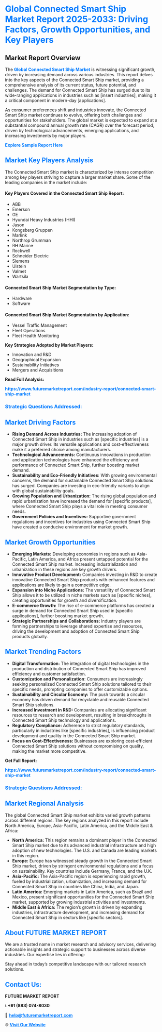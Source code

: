 <h1 style="color: #007BFF;">Global Connected Smart Ship Market Report 2025-2033: Driving Factors, Growth Opportunities, and Key Players</h1>

<section id="overview">
<h2>Market Report Overview</h2>
<p>The <a href="https://www.futuremarketreport.com/industry-report/connected-smart-ship-market" style="color: #007BFF; text-decoration: none;"><strong>Global Connected Smart Ship Market</strong></a> is witnessing significant growth, driven by increasing demand across various industries. This report delves into the key aspects of the Connected Smart Ship market, providing a comprehensive analysis of its current status, future potential, and challenges. The demand for Connected Smart Ship has surged due to its wide-ranging applications in industries such as [insert industries], making it a critical component in modern-day [applications].</p>
<p>As consumer preferences shift and industries innovate, the Connected Smart Ship market continues to evolve, offering both challenges and opportunities for stakeholders. The global market is expected to expand at a substantial compound annual growth rate (CAGR) over the forecast period, driven by technological advancements, emerging applications, and increasing investments by major players.</p>
</section>

<section id="overview">
<p><a href="https://www.futuremarketreport.com/request-sample/reportId=45502" style="color: #007BFF; text-decoration: none;"><strong>Explore Sample Report Here</strong></a></p>
</section>

<section id="key-players">
<h2 style="color: #007BFF;">Market Key Players Analysis</h2>
<p>The Connected Smart Ship market is characterized by intense competition among key players striving to capture a larger market share. Some of the leading companies in the market include:</p>
<h4>Key Players Covered in the Connected Smart Ship Report:</h4>
<ul><li>ABB</li><li>Emerson</li><li>GE</li><li>Hyundai Heavy Industries (HHI)</li><li>Jason</li><li>Kongsberg Gruppen</li><li>Marlink</li><li>Northrop Grumman</li><li>RH Marine</li><li>Rockwell</li><li>Schneider Electric</li><li>Siemens</li><li>Ulstein</li><li>Valmet</li><li>Wartsila</li></ul>
<h4>Connected Smart Ship Market Segmentation by Type:</h4>
<ul><li>Hardware</li><li>Software</li></ul>

<h4>Connected Smart Ship Market Segmentation by Application:</h4>
<ul><li>Vessel Traffic Management</li><li>Fleet Operations</li><li>Fleet Health Monitoring</li></ul>
<p><strong>Key Strategies Adopted by Market Players:</strong></p>
<ul>
<li>Innovation and R&D</li>
<li>Geographical Expansion</li>
<li>Sustainability Initiatives</li>
<li>Mergers and Acquisitions</li>
</ul>
</section>

<section>
<p><strong>Read Full Analysis: </strong></p><a href="https://www.futuremarketreport.com/industry-report/connected-smart-ship-market" style="color: #007BFF; text-decoration: none;"><strong>https://www.futuremarketreport.com/industry-report/connected-smart-ship-market</strong></a>
<h3 style="color: #007BFF;">Strategic Questions Addressed:</h3>
</section>

<section id="driving-factors">
<h2 style="color: #007BFF;">Market Driving Factors</h2>
<ul>
<li><strong>Rising Demand Across Industries:</strong> The increasing adoption of Connected Smart Ship in industries such as [specific industries] is a major growth driver. Its versatile applications and cost-effectiveness make it a preferred choice among manufacturers.</li>
<li><strong>Technological Advancements:</strong> Continuous innovations in production and application technologies have enhanced the efficiency and performance of Connected Smart Ship, further boosting market demand.</li>
<li><strong>Sustainability and Eco-Friendly Initiatives:</strong> With growing environmental concerns, the demand for sustainable Connected Smart Ship solutions has surged. Companies are investing in eco-friendly variants to align with global sustainability goals.</li>
<li><strong>Growing Population and Urbanization:</strong> The rising global population and rapid urbanization have increased the demand for [specific products], where Connected Smart Ship plays a vital role in meeting consumer needs.</li>
<li><strong>Government Policies and Incentives:</strong> Supportive government regulations and incentives for industries using Connected Smart Ship have created a conducive environment for market growth.</li>
</ul>
</section>

<section id="growth-opportunities">
<h2 style="color: #007BFF;">Market Growth Opportunities</h2>
<ul>
<li><strong>Emerging Markets:</strong> Developing economies in regions such as Asia-Pacific, Latin America, and Africa present untapped potential for the Connected Smart Ship market. Increasing industrialization and urbanization in these regions are key growth drivers.</li>
<li><strong>Innovative Product Development:</strong> Companies investing in R&D to create innovative Connected Smart Ship products with enhanced features and applications are likely to gain a competitive edge.</li>
<li><strong>Expansion into Niche Applications:</strong> The versatility of Connected Smart Ship allows it to be utilized in niche markets such as [specific niches], creating opportunities for growth and diversification.</li>
<li><strong>E-commerce Growth:</strong> The rise of e-commerce platforms has created a surge in demand for Connected Smart Ship used in [specific applications], further boosting market growth.</li>
<li><strong>Strategic Partnerships and Collaborations:</strong> Industry players are forming partnerships to leverage shared expertise and resources, driving the development and adoption of Connected Smart Ship products globally.</li>
</ul>
</section>

<section id="trending-factors">
<h2 style="color: #007BFF;">Market Trending Factors</h2>
<ul>
<li><strong>Digital Transformation:</strong> The integration of digital technologies in the production and distribution of Connected Smart Ship has improved efficiency and customer satisfaction.</li>
<li><strong>Customization and Personalization:</strong> Consumers are increasingly seeking personalized Connected Smart Ship solutions tailored to their specific needs, prompting companies to offer customizable options.</li>
<li><strong>Sustainability and Circular Economy:</strong> The push towards a circular economy has driven demand for recyclable and reusable Connected Smart Ship solutions.</li>
<li><strong>Increased Investment in R&D:</strong> Companies are allocating significant resources to research and development, resulting in breakthroughs in Connected Smart Ship technology and applications.</li>
<li><strong>Regulatory Compliance:</strong> Adherence to strict regulatory standards, particularly in industries like [specific industries], is influencing product development and quality in the Connected Smart Ship market.</li>
<li><strong>Focus on Cost-Effectiveness:</strong> Businesses are exploring cost-efficient Connected Smart Ship solutions without compromising on quality, making the market more competitive.</li>
</ul>
</section>

<section>
<p><strong>Get Full Report: </strong></p><a href="https://www.futuremarketreport.com/industry-report/connected-smart-ship-market" style="color: #007BFF; text-decoration: none;"><strong>https://www.futuremarketreport.com/industry-report/connected-smart-ship-market</strong></a>
<h3 style="color: #007BFF;">Strategic Questions Addressed:</h3>
</section>


<section id="regional-analysis">
<h2 style="color: #007BFF;">Market Regional Analysis</h2>
<p>The global Connected Smart Ship market exhibits varied growth patterns across different regions. The key regions analyzed in this report include North America, Europe, Asia-Pacific, Latin America, and the Middle East & Africa:</p>
<ul>
<li><strong>North America:</strong> This region remains a dominant player in the Connected Smart Ship market due to its advanced industrial infrastructure and high adoption of new technologies. The U.S. and Canada are leading markets in this region.</li>
<li><strong>Europe:</strong> Europe has witnessed steady growth in the Connected Smart Ship market, driven by stringent environmental regulations and a focus on sustainability. Key countries include Germany, France, and the U.K.</li>
<li><strong>Asia-Pacific:</strong> The Asia-Pacific region is experiencing rapid growth, fueled by industrialization, urbanization, and increasing demand for Connected Smart Ship in countries like China, India, and Japan.</li>
<li><strong>Latin America:</strong> Emerging markets in Latin America, such as Brazil and Mexico, present significant opportunities for the Connected Smart Ship market, supported by growing industrial activities and investments.</li>
<li><strong>Middle East & Africa:</strong> The region’s growth is driven by expanding industries, infrastructure development, and increasing demand for Connected Smart Ship in sectors like [specific sectors].</li>
</ul>
</section>

<footer>
<h2 style="color: #007BFF;">About FUTURE MARKET REPORT</h2>
<p>We are a trusted name in market research and advisory services, delivering actionable insights and strategic support to businesses across diverse industries. Our expertise lies in offering:</p>

<p>Stay ahead in today’s competitive landscape with our tailored research solutions.</p>

<h2 style="color: #007BFF;">Contact Us:</h2>
<p><strong>FUTURE MARKET REPORT</strong></p>
<p>📞 <strong>+91 (883) 074-8030</strong></p>
<p>📧 <strong><a href="mailto:help@futuremarketreport.com" style="color: #007BFF;">help@futuremarketreport.com</a></strong></p>
<p>🌐 <strong><a href="https://www.futuremarketreport.com/" style="color: #007BFF;">Visit Our Website</a></strong></p>
</footer>